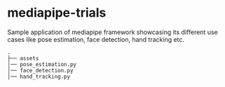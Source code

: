 # mediapipe-trials

Sample application of mediapipe framework showcasing its different use cases like pose estimation, face detection, hand tracking etc.

```
.
├── assets
│── pose_estimation.py
│── face_detection.py
│── hand_tracking.py

```
